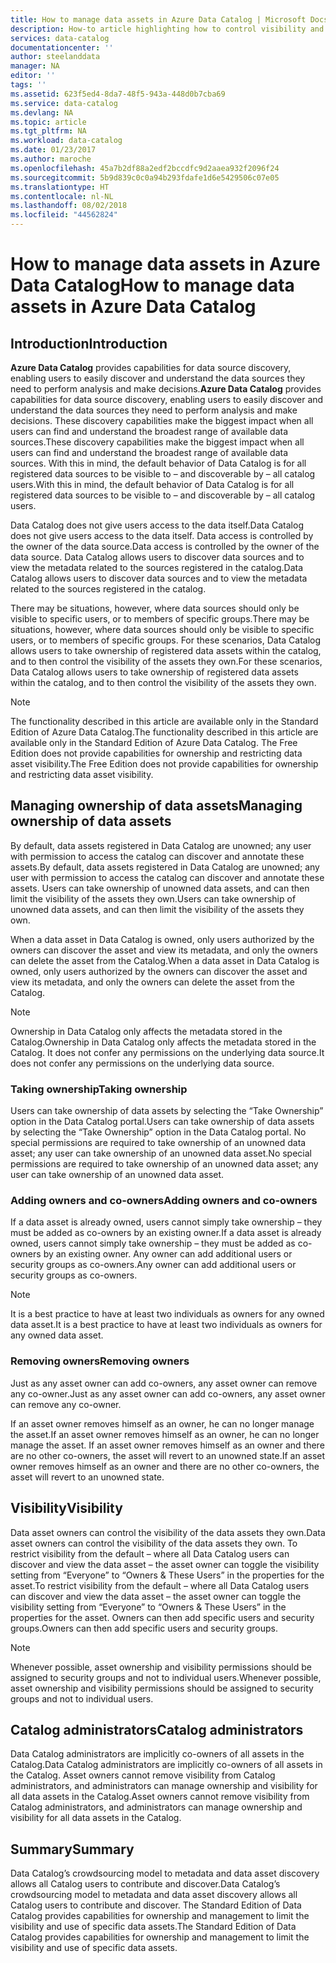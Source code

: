 ```yaml
---
title: How to manage data assets in Azure Data Catalog | Microsoft Docs
description: How-to article highlighting how to control visibility and ownership of data assets registered in Azure Data Catalog.
services: data-catalog
documentationcenter: ''
author: steelanddata
manager: NA
editor: ''
tags: ''
ms.assetid: 623f5ed4-8da7-48f5-943a-448d0b7cba69
ms.service: data-catalog
ms.devlang: NA
ms.topic: article
ms.tgt_pltfrm: NA
ms.workload: data-catalog
ms.date: 01/23/2017
ms.author: maroche
ms.openlocfilehash: 45a7b2df88a2edf2bccdfc9d2aaea932f2096f24
ms.sourcegitcommit: 5b9d839c0c0a94b293fdafe1d6e5429506c07e05
ms.translationtype: HT
ms.contentlocale: nl-NL
ms.lasthandoff: 08/02/2018
ms.locfileid: "44562824"
---
```

# <a name="how-to-manage-data-assets-in-azure-data-catalog"></a><span data-ttu-id="abefd-103">How to manage data assets in Azure Data Catalog</span><span class="sxs-lookup"><span data-stu-id="abefd-103">How to manage data assets in Azure Data Catalog</span></span>
## <a name="introduction"></a><span data-ttu-id="abefd-104">Introduction</span><span class="sxs-lookup"><span data-stu-id="abefd-104">Introduction</span></span>
<span data-ttu-id="abefd-105">**Azure Data Catalog** provides capabilities for data source discovery, enabling users to easily discover and understand the data sources they need to perform analysis and make decisions.</span><span class="sxs-lookup"><span data-stu-id="abefd-105">**Azure Data Catalog** provides capabilities for data source discovery, enabling users to easily discover and understand the data sources they need to perform analysis and make decisions.</span></span> <span data-ttu-id="abefd-106">These discovery capabilities make the biggest impact when all users can find and understand the broadest range of available data sources.</span><span class="sxs-lookup"><span data-stu-id="abefd-106">These discovery capabilities make the biggest impact when all users can find and understand the broadest range of available data sources.</span></span> <span data-ttu-id="abefd-107">With this in mind, the default behavior of Data Catalog is for all registered data sources to be visible to – and discoverable by – all catalog users.</span><span class="sxs-lookup"><span data-stu-id="abefd-107">With this in mind, the default behavior of Data Catalog is for all registered data sources to be visible to – and discoverable by – all catalog users.</span></span>

<span data-ttu-id="abefd-108">Data Catalog does not give users access to the data itself.</span><span class="sxs-lookup"><span data-stu-id="abefd-108">Data Catalog does not give users access to the data itself.</span></span> <span data-ttu-id="abefd-109">Data access is controlled by the owner of the data source.</span><span class="sxs-lookup"><span data-stu-id="abefd-109">Data access is controlled by the owner of the data source.</span></span> <span data-ttu-id="abefd-110">Data Catalog allows users to discover data sources and to view the metadata related to the sources registered in the catalog.</span><span class="sxs-lookup"><span data-stu-id="abefd-110">Data Catalog allows users to discover data sources and to view the metadata related to the sources registered in the catalog.</span></span>

<span data-ttu-id="abefd-111">There may be situations, however, where data sources should only be visible to specific users, or to members of specific groups.</span><span class="sxs-lookup"><span data-stu-id="abefd-111">There may be situations, however, where data sources should only be visible to specific users, or to members of specific groups.</span></span> <span data-ttu-id="abefd-112">For these scenarios, Data Catalog allows users to take ownership of registered data assets within the catalog, and to then control the visibility of the assets they own.</span><span class="sxs-lookup"><span data-stu-id="abefd-112">For these scenarios, Data Catalog allows users to take ownership of registered data assets within the catalog, and to then control the visibility of the assets they own.</span></span>

> [!NOTE]
> <span data-ttu-id="abefd-113">The functionality described in this article are available only in the Standard Edition of Azure Data Catalog.</span><span class="sxs-lookup"><span data-stu-id="abefd-113">The functionality described in this article are available only in the Standard Edition of Azure Data Catalog.</span></span> <span data-ttu-id="abefd-114">The Free Edition does not provide capabilities for ownership and restricting data asset visibility.</span><span class="sxs-lookup"><span data-stu-id="abefd-114">The Free Edition does not provide capabilities for ownership and restricting data asset visibility.</span></span>
>
>

## <a name="managing-ownership-of-data-assets"></a><span data-ttu-id="abefd-115">Managing ownership of data assets</span><span class="sxs-lookup"><span data-stu-id="abefd-115">Managing ownership of data assets</span></span>
<span data-ttu-id="abefd-116">By default, data assets registered in Data Catalog are unowned; any user with permission to access the catalog can discover and annotate these assets.</span><span class="sxs-lookup"><span data-stu-id="abefd-116">By default, data assets registered in Data Catalog are unowned; any user with permission to access the catalog can discover and annotate these assets.</span></span> <span data-ttu-id="abefd-117">Users can take ownership of unowned data assets, and can then limit the visibility of the assets they own.</span><span class="sxs-lookup"><span data-stu-id="abefd-117">Users can take ownership of unowned data assets, and can then limit the visibility of the assets they own.</span></span>

<span data-ttu-id="abefd-118">When a data asset in Data Catalog is owned, only users authorized by the owners can discover the asset and view its metadata, and only the owners can delete the asset from the Catalog.</span><span class="sxs-lookup"><span data-stu-id="abefd-118">When a data asset in Data Catalog is owned, only users authorized by the owners can discover the asset and view its metadata, and only the owners can delete the asset from the Catalog.</span></span>

> [!NOTE]
> <span data-ttu-id="abefd-119">Ownership in Data Catalog only affects the metadata stored in the Catalog.</span><span class="sxs-lookup"><span data-stu-id="abefd-119">Ownership in Data Catalog only affects the metadata stored in the Catalog.</span></span> <span data-ttu-id="abefd-120">It does not confer any permissions on the underlying data source.</span><span class="sxs-lookup"><span data-stu-id="abefd-120">It does not confer any permissions on the underlying data source.</span></span>
>
>

### <a name="taking-ownership"></a><span data-ttu-id="abefd-121">Taking ownership</span><span class="sxs-lookup"><span data-stu-id="abefd-121">Taking ownership</span></span>
<span data-ttu-id="abefd-122">Users can take ownership of data assets by selecting the “Take Ownership” option in the Data Catalog portal.</span><span class="sxs-lookup"><span data-stu-id="abefd-122">Users can take ownership of data assets by selecting the “Take Ownership” option in the Data Catalog portal.</span></span> <span data-ttu-id="abefd-123">No special permissions are required to take ownership of an unowned data asset; any user can take ownership of an unowned data asset.</span><span class="sxs-lookup"><span data-stu-id="abefd-123">No special permissions are required to take ownership of an unowned data asset; any user can take ownership of an unowned data asset.</span></span>

### <a name="adding-owners-and-co-owners"></a><span data-ttu-id="abefd-124">Adding owners and co-owners</span><span class="sxs-lookup"><span data-stu-id="abefd-124">Adding owners and co-owners</span></span>
<span data-ttu-id="abefd-125">If a data asset is already owned, users cannot simply take ownership – they must be added as co-owners by an existing owner.</span><span class="sxs-lookup"><span data-stu-id="abefd-125">If a data asset is already owned, users cannot simply take ownership – they must be added as co-owners by an existing owner.</span></span> <span data-ttu-id="abefd-126">Any owner can add additional users or security groups as co-owners.</span><span class="sxs-lookup"><span data-stu-id="abefd-126">Any owner can add additional users or security groups as co-owners.</span></span>

> [!NOTE]
> <span data-ttu-id="abefd-127">It is a best practice to have at least two individuals as owners for any owned data asset.</span><span class="sxs-lookup"><span data-stu-id="abefd-127">It is a best practice to have at least two individuals as owners for any owned data asset.</span></span>
>
>

### <a name="removing-owners"></a><span data-ttu-id="abefd-128">Removing owners</span><span class="sxs-lookup"><span data-stu-id="abefd-128">Removing owners</span></span>
<span data-ttu-id="abefd-129">Just as any asset owner can add co-owners, any asset owner can remove any co-owner.</span><span class="sxs-lookup"><span data-stu-id="abefd-129">Just as any asset owner can add co-owners, any asset owner can remove any co-owner.</span></span>

<span data-ttu-id="abefd-130">If an asset owner removes himself as an owner, he can no longer manage the asset.</span><span class="sxs-lookup"><span data-stu-id="abefd-130">If an asset owner removes himself as an owner, he can no longer manage the asset.</span></span> <span data-ttu-id="abefd-131">If an asset owner removes himself as an owner and there are no other co-owners, the asset will revert to an unowned state.</span><span class="sxs-lookup"><span data-stu-id="abefd-131">If an asset owner removes himself as an owner and there are no other co-owners, the asset will revert to an unowned state.</span></span>

## <a name="visibility"></a><span data-ttu-id="abefd-132">Visibility</span><span class="sxs-lookup"><span data-stu-id="abefd-132">Visibility</span></span>
<span data-ttu-id="abefd-133">Data asset owners can control the visibility of the data assets they own.</span><span class="sxs-lookup"><span data-stu-id="abefd-133">Data asset owners can control the visibility of the data assets they own.</span></span> <span data-ttu-id="abefd-134">To restrict visibility from the default – where all Data Catalog users can discover and view the data asset – the asset owner can toggle the visibility setting from “Everyone” to “Owners & These Users” in the properties for the asset.</span><span class="sxs-lookup"><span data-stu-id="abefd-134">To restrict visibility from the default – where all Data Catalog users can discover and view the data asset – the asset owner can toggle the visibility setting from “Everyone” to “Owners & These Users” in the properties for the asset.</span></span> <span data-ttu-id="abefd-135">Owners can then add specific users and security groups.</span><span class="sxs-lookup"><span data-stu-id="abefd-135">Owners can then add specific users and security groups.</span></span>

> [!NOTE]
> <span data-ttu-id="abefd-136">Whenever possible, asset ownership and visibility permissions should be assigned to security groups and not to individual users.</span><span class="sxs-lookup"><span data-stu-id="abefd-136">Whenever possible, asset ownership and visibility permissions should be assigned to security groups and not to individual users.</span></span>
>
>

## <a name="catalog-administrators"></a><span data-ttu-id="abefd-137">Catalog administrators</span><span class="sxs-lookup"><span data-stu-id="abefd-137">Catalog administrators</span></span>
<span data-ttu-id="abefd-138">Data Catalog administrators are implicitly co-owners of all assets in the Catalog.</span><span class="sxs-lookup"><span data-stu-id="abefd-138">Data Catalog administrators are implicitly co-owners of all assets in the Catalog.</span></span> <span data-ttu-id="abefd-139">Asset owners cannot remove visibility from Catalog administrators, and administrators can manage ownership and visibility for all data assets in the Catalog.</span><span class="sxs-lookup"><span data-stu-id="abefd-139">Asset owners cannot remove visibility from Catalog administrators, and administrators can manage ownership and visibility for all data assets in the Catalog.</span></span>

## <a name="summary"></a><span data-ttu-id="abefd-140">Summary</span><span class="sxs-lookup"><span data-stu-id="abefd-140">Summary</span></span>
<span data-ttu-id="abefd-141">Data Catalog’s crowdsourcing model to metadata and data asset discovery allows all Catalog users to contribute and discover.</span><span class="sxs-lookup"><span data-stu-id="abefd-141">Data Catalog’s crowdsourcing model to metadata and data asset discovery allows all Catalog users to contribute and discover.</span></span> <span data-ttu-id="abefd-142">The Standard Edition of Data Catalog provides capabilities for ownership and management to limit the visibility and use of specific data assets.</span><span class="sxs-lookup"><span data-stu-id="abefd-142">The Standard Edition of Data Catalog provides capabilities for ownership and management to limit the visibility and use of specific data assets.</span></span>
